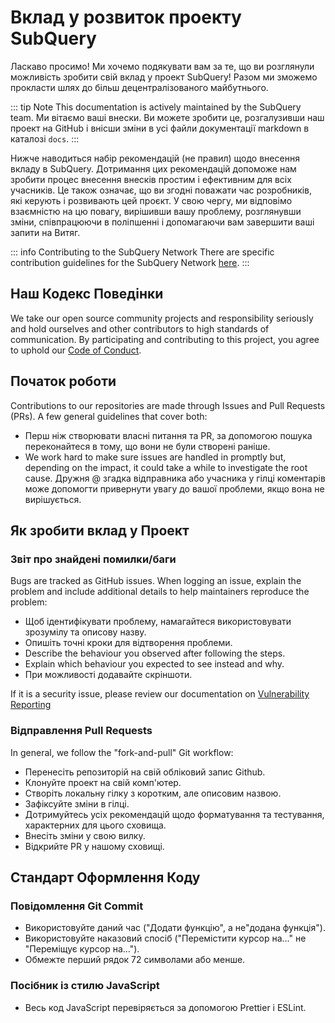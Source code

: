 # Вклад у розвиток проекту SubQuery

Ласкаво просимо! Ми хочемо подякувати вам за те, що ви розглянули можливість зробити свій вклад у проект SubQuery! Разом ми зможемо прокласти шлях до бiльш децентралізованого майбутнього.

::: tip Note This documentation is actively maintained by the SubQuery team. Ми вітаємо ваші внески. Ви можете зробити це, розгалузивши наш проект на GitHub і внісши зміни в усі файли документації markdown в каталозі `docs`. :::

Нижче наводиться набір рекомендацій (не правил) щодо внесення вкладу в SubQuery. Дотримання цих рекомендацій допоможе нам зробити процес внесення внесків простим і ефективним для всіх учасників. Це також означає, що ви згодні поважати час розробників, які керують і розвивають цей проєкт. У свою чергу, ми відповімо взаємністю на цю повагу, вирішивши вашу проблему, розглянувши зміни, співпрацюючи в поліпшенні і допомагаючи вам завершити ваші запити на Витяг.

::: info Contributing to the SubQuery Network There are specific contribution guidelines for the SubQuery Network [here](../subquery_network/community.md#contributing-to-codebases). :::

## Наш Кодекс Поведінки

We take our open source community projects and responsibility seriously and hold ourselves and other contributors to high standards of communication. By participating and contributing to this project, you agree to uphold our [Code of Conduct](https://github.com/subquery/subql/blob/main/CODE_OF_CONDUCT.md).

## Початок роботи

Contributions to our repositories are made through Issues and Pull Requests (PRs). A few general guidelines that cover both:

- Перш ніж створювати власні питання та PR, за допомогою пошука переконайтеся в тому, що вони не були створені раніше.
- We work hard to make sure issues are handled in promptly but, depending on the impact, it could take a while to investigate the root cause. Дружня @ згадка відправника або учасника у гілці коментарів може допомогти привернути увагу до вашої проблеми, якщо вона не вирішується.

## Як зробити вклад у Проект

### Звіт про знайдені помилки/баги

Bugs are tracked as GitHub issues. When logging an issue, explain the problem and include additional details to help maintainers reproduce the problem:

- Щоб ідентифікувати проблему, намагайтеся використовувати зрозумілу та описову назву.
- Опишіть точні кроки для вiдтворення проблеми.
- Describe the behaviour you observed after following the steps.
- Explain which behaviour you expected to see instead and why.
- При можливості додавайте скріншоти.

If it is a security issue, please review our documentation on [Vulnerability Reporting](./vulnerability-reporting.md)

### Відправлення Pull Requests

In general, we follow the "fork-and-pull" Git workflow:

- Перенесіть репозиторій на свій обліковий запис Github.
- Клонуйте проект на свій комп'ютер.
- Створіть локальну гілку з коротким, але описовим назвою.
- Зафіксуйте зміни в гілці.
- Дотримуйтесь усіх рекомендацій щодо форматування та тестування, характерних для цього сховища.
- Внесіть зміни у свою вилку.
- Відкрийте PR у нашому сховищі.

## Стандарт Оформлення Коду

### Повідомлення Git Commit

- Використовуйте даний час ("Додати функцію", а не"додана функція").
- Використовуйте наказовий спосіб ("Перемістити курсор на..." не "Переміщує курсор на...").
- Обмежте перший рядок 72 символами або менше.

### Посібник із стилю JavaScript

- Весь код JavaScript перевіряється за допомогою Prettier і ESLint.

